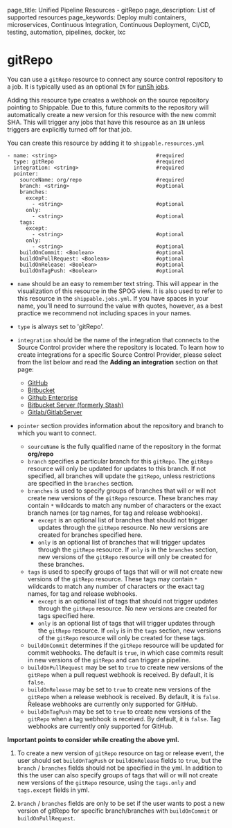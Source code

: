page_title: Unified Pipeline Resources - gitRepo
page_description: List of supported resources
page_keywords: Deploy multi containers, microservices, Continuous Integration, Continuous Deployment, CI/CD, testing, automation, pipelines, docker, lxc

# gitRepo

You can use a `gitRepo` resource to connect any source control repository to a job. It is typically used as an optional `IN` for [runSh jobs](../jobs/runSh/).

Adding this resource type creates a webhook on the source repository pointing to Shippable. Due to this, future commits to the repository will automatically create a new version for this resource with the new commit SHA. This will trigger any jobs that have this resource as an `IN` unless triggers are explicitly turned off for that job.

You can create this resource by adding it to `shippable.resources.yml`
```
- name: <string>                                #required
  type: gitRepo                                 #required
  integration: <string>                         #required
  pointer:
    sourceName: org/repo                        #required
    branch: <string>                            #optional
    branches:
      except:
        - <string>                              #optional
      only:
        - <string>                              #optional
    tags:
      except:
        - <string>                              #optional
      only:
        - <string>                              #optional
    buildOnCommit: <Boolean>                    #optional
    buildOnPullRequest: <Boolean>               #optional
    buildOnRelease: <Boolean>                   #optional
    buildOnTagPush: <Boolean>                   #optional
```

* `name` should be an easy to remember text string. This will appear in the visualization of this resource in the SPOG view. It is also used to refer to this resource in the `shippable.jobs.yml`.  If you have spaces in your name, you'll need to surround the value with quotes, however, as a best practice we recommend not including spaces in your names.

* `type` is always set to 'gitRepo'.

* `integration` should be the name of the integration that connects to the Source Control provider where the repository is located. To learn how to create integrations for a specific Source Control Provider, please select from the list below and read the **Adding an integration** section on that page:

    - [GitHub](../../integrations/scm/github/)
    - [Bitbucket](../../integrations/scm/bitbucket/)
    - [Github Enterprise](../../integrations/scm/githubEnterprise/)
    - [Bitbucket Server (formerly Stash)](../../integrations/scm/bitbucketServer/)
    - [Gitlab/GitlabServer](../../integrations/scm/gitlab/)

* `pointer` section provides information about the repository and branch to which you want to connect.
    * `sourceName` is the fully qualified name of the repository in the format **org/repo**
    * `branch` specifies a particular branch for this `gitRepo`.  The `gitRepo` resource will only be updated for updates to this branch. If not specified, all branches will update the `gitRepo`, unless restrictions are specified in the `branches` section.
    * `branches` is used to specify groups of branches that will or will not create new versions of the `gitRepo` resource.  These branches may contain `*` wildcards to match any number of characters or the exact branch names (or tag names, for tag and release webhooks).
        * `except` is an optional list of branches that should not trigger updates through the `gitRepo` resource.  No new versions are created for branches specified here.
        * `only` is an optional list of branches that will trigger updates through the `gitRepo` resource.  If `only` is in the `branches` section, new versions of the `gitRepo` resource will only be created for these branches.
    * `tags` is used to specify groups of tags that will or will not create new versions of the `gitRepo` resource.  These tags may contain `*` wildcards to match any number of characters or the exact tag names, for tag and release webhooks.
        * `except` is an optional list of tags that should not trigger updates through the `gitRepo` resource.  No new versions are created for tags specified here.
        * `only` is an optional list of tags that will trigger updates through the `gitRepo` resource.  If `only` is in the `tags` section, new versions of the `gitRepo` resource will only be created for these tags.
    * `buildOnCommit` determines if the `gitRepo` resource will be updated for commit webhooks.  The default is `true`, in which case commits result in new versions of the `gitRepo` and can trigger a pipeline.
    * `buildOnPullRequest` may be set to `true` to create new versions of the `gitRepo` when a pull request webhook is received.  By default, it is `false`.
    * `buildOnRelease` may be set to `true` to create new versions of the `gitRepo` when a release webhook is received.  By default, it is `false`.  Release webhooks are currently only supported for GitHub.
    * `buildOnTagPush` may be set to `true` to create new versions of the `gitRepo` when a tag webhook is received. By default, it is `false`.  Tag webhooks are currently only supported for GitHub.

**Important points to consider while creating the above yml.**

  1. To create a new version of `gitRepo` resource on tag or release event, the user should set `buildOnTagPush` or `buildOnRelease` fields to `true`, but the `branch` / `branches` fields should not be specified in the yml. In addition to this the user can also specify groups of tags that will or will not create new versions of the `gitRepo` resource, using the `tags.only` and `tags.except` fields in yml.

  2. `branch` / `branches` fields are only to be set if the user wants to post a new version of gitRepo for specific branch/branches with `buildOnCommit` or `buildOnPullRequest`.

